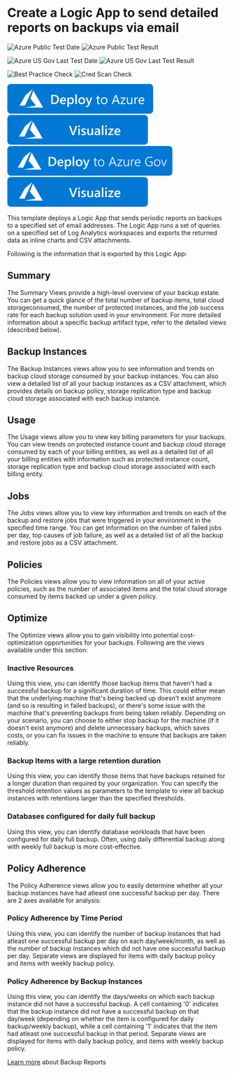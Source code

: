 # Create a Logic App to send detailed reports on backups via email

![Azure Public Test Date](https://azurequickstartsservice.blob.core.windows.net/badges/101-backup-all-tabs-report/PublicLastTestDate.svg)
![Azure Public Test Result](https://azurequickstartsservice.blob.core.windows.net/badges/101-backup-all-tabs-report/PublicDeployment.svg)

![Azure US Gov Last Test Date](https://azurequickstartsservice.blob.core.windows.net/badges/101-backup-all-tabs-report/FairfaxLastTestDate.svg)
![Azure US Gov Last Test Result](https://azurequickstartsservice.blob.core.windows.net/badges/101-backup-all-tabs-report/FairfaxDeployment.svg)

![Best Practice Check](https://azurequickstartsservice.blob.core.windows.net/badges/101-backup-all-tabs-report/BestPracticeResult.svg)
![Cred Scan Check](https://azurequickstartsservice.blob.core.windows.net/badges/101-backup-all-tabs-report/CredScanResult.svg)

[![Deploy To Azure](https://raw.githubusercontent.com/Azure/azure-quickstart-templates/master/1-CONTRIBUTION-GUIDE/images/deploytoazure.svg?sanitize=true)](https://portal.azure.com/#create/Microsoft.Template/uri/https%3A%2F%2Fraw.githubusercontent.com%2FAzure%2Fazure-quickstart-templates%2Fmaster%2F101-backup-all-tabs-report%2Fazuredeploy.json)  [![Visualize](https://raw.githubusercontent.com/Azure/azure-quickstart-templates/master/1-CONTRIBUTION-GUIDE/images/visualizebutton.svg?sanitize=true)](http://armviz.io/#/?load=https%3A%2F%2Fraw.githubusercontent.com%2FAzure%2Fazure-quickstart-templates%2Fmaster%2F101-backup-all-tabs-report%2Fazuredeploy.json)
[![Deploy To Azure US Gov](https://raw.githubusercontent.com/Azure/azure-quickstart-templates/master/1-CONTRIBUTION-GUIDE/images/deploytoazuregov.svg?sanitize=true)](https://portal.azure.us/#create/Microsoft.Template/uri/https%3A%2F%2Fraw.githubusercontent.com%2FAzure%2Fazure-quickstart-templates%2Fmaster%2F101-backup-all-tabs-report%2Fazuredeploy.json)
[![Visualize](https://raw.githubusercontent.com/Azure/azure-quickstart-templates/master/1-CONTRIBUTION-GUIDE/images/visualizebutton.svg?sanitize=true)](http://armviz.io/#/?load=https%3A%2F%2Fraw.githubusercontent.com%2FAzure%2Fazure-quickstart-templates%2Fmaster%2F101-backup-all-tabs-report%2Fazuredeploy.json)


This template deploys a Logic App that sends periodic reports on backups to a specified set of email addresses. The Logic App runs a set of queries on a specified set of Log Analytics workspaces and exports the returned data as inline charts and CSV attachments.

Following is the information that is exported by this Logic App:

## Summary
The Summary Views provide a high-level overview of your backup estate. You can get a quick glance of the total number of backup items, total cloud storageconsumed, the number of protected instances, and the job success rate for each backup solution used in your environment. For more detailed information about a specific backup artifact type, refer to the detailed views (described below).

## Backup Instances
The Backup Instances views allow you to see information and trends on backup cloud storage consumed by your backup instances. You can also view a detailed list of all your backup instances as a CSV attachment, which provides details on backup policy, storage replication type and backup cloud storage associated with each backup instance.

## Usage
The Usage views allow you to view key billing parameters for your backups. You can view trends on protected instance count and backup cloud storage consumed by each of your billing entities, as well as a detailed list of all your billing entities with information such as protected instance count, storage replication type and backup cloud storage associated with each billing entity.

## Jobs
The Jobs views allow you to view key information and trends on each of the backup and restore jobs that were triggered in your environment in the specified time range. You can get information on the number of failed jobs per day, top causes of job failure, as well as a detailed list of all the backup and restore jobs as a CSV attachment.

## Policies
The Policies views allow you to view information on all of your active policies, such as the number of associated items and the total cloud storage consumed by items backed up under a given policy.

## Optimize
The Optimize views allow you to gain visibility into potential cost-optimization opportunities for your backups. Following are the views available under this section:

### Inactive Resources
Using this view, you can identify those backup items that haven't had a successful backup for a significant duration of time. This could either mean that the underlying machine that's being backed up doesn't exist anymore (and so is resulting in failed backups), or there's some issue with the machine that's preventing backups from being taken reliably. Depending on your scenario, you can choose to either stop backup for the machine (if it doesn't exist anymore) and delete unnecessary backups, which saves costs, or you can fix issues in the machine to ensure that backups are taken reliably.

### Backup Items with a large retention duration
Using this view, you can identify those items that have backups retained for a longer duration than required by your organization. You can specify the threshold retention values as parameters to the template to view all backup instances with retentions larger than the specified thresholds.

### Databases configured for daily full backup
Using this view, you can identify database workloads that have been configured for daily full backup. Often, using daily differential backup along with weekly full backup is more cost-effective.

## Policy Adherence
The Policy Adherence views allow you to easily determine whether all your backup instances have had atleast one successful backup per day. There are 2 axes available for analysis:

### Policy Adherence by Time Period
Using this view, you can identify the number of backup instances that had atleast one successful backup per day on each day/week/month, as well as the number of backup instances which did not have one successful backup per day. Separate views are displayed for items with daily backup policy and items with weekly backup policy.

### Policy Adherence by Backup Instances
Using this view, you can identify the days/weeks on which each backup instance did not have a successful backup. A cell containing '0' indicates that the backup instance did not have a successful backup on that day/week (depending on whether the item is configured for daily backup/weekly backup), while a cell containing '1' indicates that the item had atleast one successful backup in that period. Separate views are displayed for items with daily backup policy, and items with weekly backup policy.

[Learn more](https://aka.ms/AzureBackupReportDoc) about Backup Reports







